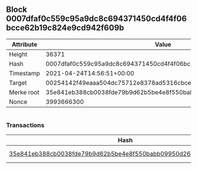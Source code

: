## Block 0007dfaf0c559c95a9dc8c694371450cd4f4f06bcce62b19c824e9cd942f609b

Attribute | Value
--- | ---
Height | 36371
Hash | 0007dfaf0c559c95a9dc8c694371450cd4f4f06bcce62b19c824e9cd942f609b
Timestamp | 2021-04-24T14:56:51+00:00
Target | 00254142f49eaaa504dc75712e8378ad5316cbcead634704b3734b6271167cc4
Merke root | 35e841eb388cb0038fde79b9d62b5be4e8f550babb09950d26e0718fd2098195
Nonce | 3993666300

```

```

### Transactions

Hash | Amount
--- | ---
[35e841eb388cb0038fde79b9d62b5be4e8f550babb09950d26e0718fd2098195](35e841eb388cb0038fde79b9d62b5be4e8f550babb09950d26e0718fd2098195.md) | 10.00000000 SKEPTI 

